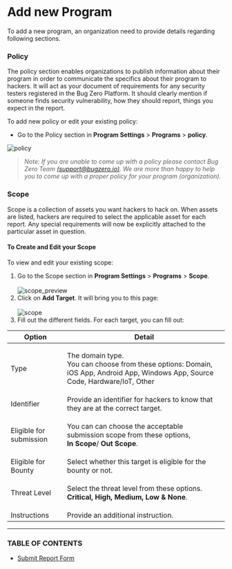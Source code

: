 # Add new Program

To add a new program, an organization need to provide details regarding following sections.

### Policy <a href="#policy" id="policy"></a>

The policy section enables organizations to publish information about their program in order to communicate the specifics about their program to hackers. It will act as your document of requirements for any security testers registered in the Bug Zero Platform. It should clearly mention if someone finds security vulnerability, how they should report, things you expect in the report.

To add new policy or edit your existing policy:

* Go to the Policy section in **Program Settings** > **Programs** > **policy**.

![policy](https://www.scorelab.org/bugzero-supports/assets/images/policy.PNG)

> _Note: If you are unable to come up with a policy please contact Bug Zero Team_ [_(support@bugzero.io)_](mailto:%20support@bugzero.io)_. We are more than happy to help you to come up with a proper policy for your program (organization)._

### Scope <a href="#scope" id="scope"></a>

Scope is a collection of assets you want hackers to hack on. When assets are listed, hackers are required to select the applicable asset for each report. Any special requirements will now be explicitly attached to the particular asset in question.

#### To Create and Edit your Scope <a href="#to-create-and-edit-your-scope" id="to-create-and-edit-your-scope"></a>

To view and edit your existing scope:

1. Go to the Scope section in **Program Settings** > **Programs** > **Scope**.\
   \
   ![scope\_preview](https://www.scorelab.org/bugzero-supports/assets/images/scope\_pre.PNG)
2. Click on **Add Target**. It will bring you to this page:\
   \
   ![scope](https://www.scorelab.org/bugzero-supports/assets/images/scope.PNG)
3. Fill out the different fields. For each target, you can fill out:

| Option                  | Detail                                                                                                                                    |
| ----------------------- | ----------------------------------------------------------------------------------------------------------------------------------------- |
| Type                    | <p>The domain type.<br>You can choose from these options: Domain, iOS App, Android App, Windows App, Source Code, Hardware/IoT, Other</p> |
| Identifier              | Provide an identifier for hackers to know that they are at the correct target.                                                            |
| Eligible for submission | <p>You can can choose the acceptable submission scope from these options,<br><strong>In Scope</strong>/ <strong>Out Scope</strong>.</p>   |
| Eligible for Bounty     | Select whether this target is eligible for the bounty or not.                                                                             |
| Threat Level            | <p>Select the threat level from these options.<br><strong>Critical, High, Medium, Low &#x26; None</strong>.</p>                           |
| Instructions            | Provide an additional instruction.                                                                                                        |

***

### TABLE OF CONTENTS

* [Submit Report Form](https://support.bugzero.io/organization-support/add-new-program/submit-report-form)
